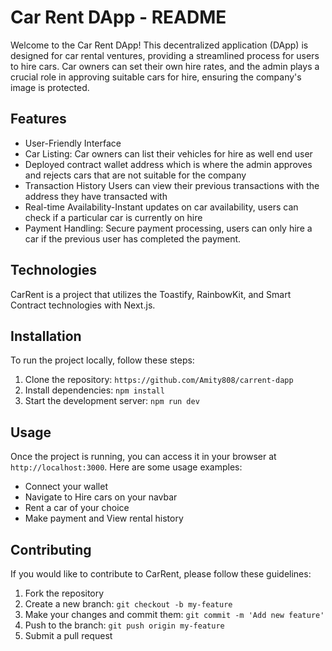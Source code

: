 # Car Rent DApp - README

Welcome to the Car Rent DApp! This decentralized application (DApp) is designed for car rental ventures, providing a streamlined process for users to hire cars. Car owners can set their own hire rates, and the admin plays a crucial role in approving suitable cars for hire, ensuring the company's image is protected.


## Features

- User-Friendly Interface
- Car Listing: Car owners can list their vehicles for hire as well end user
- Deployed contract wallet address which is where the admin approves and rejects cars that are not suitable for the company 
- Transaction History Users can view their previous transactions with the address they have transacted with 
- Real-time Availability-Instant updates on car availability, users can check if a particular car is currently on hire
- Payment Handling: Secure payment processing, users can only hire a car if the previous user has completed the payment.

## Technologies
CarRent is a project that utilizes the Toastify, RainbowKit, and Smart Contract technologies with Next.js.

## Installation

To run the project locally, follow these steps:

1. Clone the repository: `https://github.com/Amity808/carrent-dapp`
2. Install dependencies: `npm install`
3. Start the development server: `npm run dev`

## Usage

Once the project is running, you can access it in your browser at `http://localhost:3000`. Here are some usage examples:

- Connect your wallet
- Navigate to Hire cars on your navbar
- Rent a car of your choice
- Make payment and View rental history

## Contributing

If you would like to contribute to CarRent, please follow these guidelines:

1. Fork the repository
2. Create a new branch: `git checkout -b my-feature`
3. Make your changes and commit them: `git commit -m 'Add new feature'`
4. Push to the branch: `git push origin my-feature`
5. Submit a pull request
